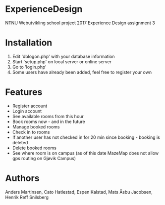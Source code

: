 # ExperienceDesign
NTNU Webutvikling school project 2017
Experience Design assignment 3

# Installation
1. Edit 'dblogon.php' with your database information
2. Start 'setup.php' on local server or online server
3. Go to 'login.php'
4. Some users have already been added, feel free to register your own

# Features
* Register account
* Login account
* See available rooms from this hour
* Book rooms now - and in the future
* Manage booked rooms
* Check in to rooms
* If another user has not checked in for 20 min since booking - booking is deleted
* Delete booked rooms
* See where room is on campus (as of this date MazeMap does not allow gps routing on Gjøvik Campus)

# Authors
Anders Martinsen,
Cato Hatlestad,
Espen Kalstad,
Mats Åsbu Jacobsen,
Henrik Reff Snilsberg